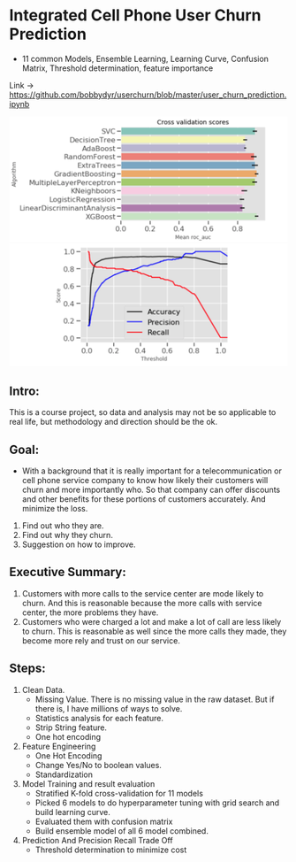 # Integrated Cell Phone User Churn Prediction

- 11 common Models, Ensemble Learning, Learning Curve, Confusion Matrix, Threshold determination, feature importance

Link -> https://github.com/bobbydyr/userchurn/blob/master/user_churn_prediction.ipynb

![](cv_pic.png)
![](threshold.png)
## Intro:
This is a course project, so data and analysis may not be so applicable to real life, but methodology and direction should be the ok. 

## Goal:

- With a background that it is really important for a telecommunication or cell phone service company to know how likely their customers will churn and more importantly who. So that company can offer discounts and other benefits for these portions of customers accurately. And minimize the loss.

1. Find out who they are.
2. Find out why they churn.
3. Suggestion on how to improve.


## Executive Summary:
1. Customers with more calls to the service center are mode likely to churn. And this is reasonable because the more calls with service center, the more problems they have.
2. Customers who were charged a lot and make a lot of call are less likely to churn. This is reasonable as well since the more calls they made, they become more rely and trust on our service.

## Steps:
1. Clean Data. 
    - Missing Value. There is no missing value in the raw dataset. But if there is,  I have millions of ways to solve.
    - Statistics analysis for each feature.
    - Strip String feature.
    - One hot encoding
2. Feature Engineering
    - One Hot Encoding
    - Change Yes/No to boolean values.
    - Standardization
3. Model Training and result evaluation
    - Stratified K-fold cross-validation for 11 models
    - Picked 6 models to do hyperparameter tuning with grid search and build learning curve.
    - Evaluated them with confusion matrix
    - Build ensemble model of all 6 model combined. 
4. Prediction And Precision Recall Trade Off
    - Threshold determination to minimize cost

